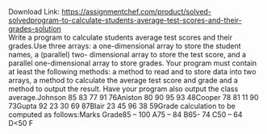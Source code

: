 Download Link: https://assignmentchef.com/product/solved-solvedprogram-to-calculate-students-average-test-scores-and-their-grades-solution
<br>
Write a program to calculate students average test scores and their grades.Use three arrays: a one-dimensional array to store the student names, a (parallel) two- dimensional array to store the test score, and a parallel one-dimensional array to store grades. Your program must contain at least the following methods: a method to read and to store data into two arrays, a method to calculate the average test score and grade and a method to output the result. Have your program also output the class average.Johnson 85 83 77 91 76Aniston 80 90 95 93 48Cooper 78 81 11 90 73Gupta 92 23 30 69 87Blair 23 45 96 38 59Grade calculation to be computed as follows:Marks Grade85 – 100 A75 – 84 B65- 74 C50 – 64 D&lt;50 F